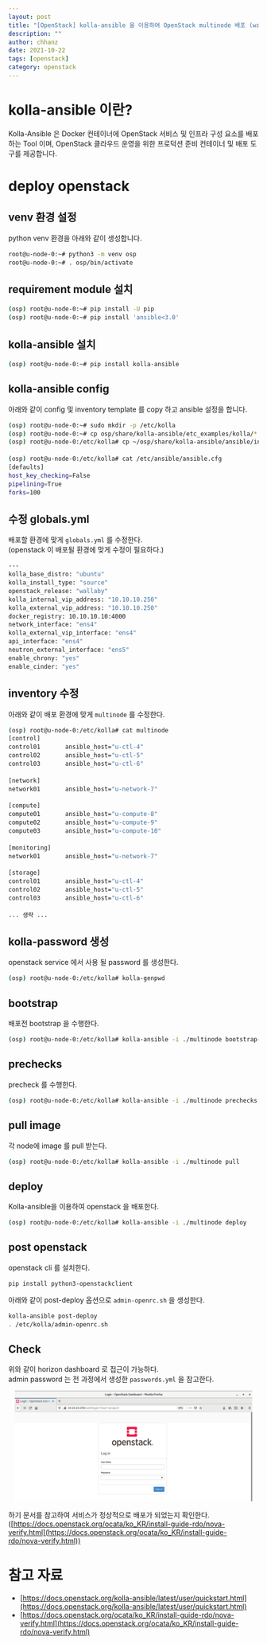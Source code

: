 ```yaml
---
layout: post
title: "[OpenStack] kolla-ansible 을 이용하여 OpenStack multinode 배포 (wallaby)"
description: ""
author: chhanz
date: 2021-10-22
tags: [openstack]
category: openstack
---
```


# kolla-ansible 이란? 
Kolla-Ansible 은 Docker 컨테이너에 OpenStack 서비스 및 인프라 구성 요소를 배포하는 Tool 이며, OpenStack 클라우드 운영을 위한 프로덕션 준비 컨테이너 및 배포 도구를 제공합니다.   
   
# deploy openstack
## venv 환경 설정
python venv 환경을 아래와 같이 생성합니다.   
```bash
root@u-node-0:~# python3 -m venv osp
root@u-node-0:~# . osp/bin/activate
```

## requirement module 설치
```bash
(osp) root@u-node-0:~# pip install -U pip
(osp) root@u-node-0:~# pip install 'ansible<3.0'
```
   
## kolla-ansible 설치
```bash
(osp) root@u-node-0:~# pip install kolla-ansible
```

## kolla-ansible config 
아래와 같이 config 및 inventory template 를 copy 하고 ansible 설정을 합니다.   
```bash
(osp) root@u-node-0:~# sudo mkdir -p /etc/kolla
(osp) root@u-node-0:~# cp osp/share/kolla-ansible/etc_examples/kolla/* /etc/kolla/
(osp) root@u-node-0:/etc/kolla# cp ~/osp/share/kolla-ansible/ansible/inventory/* .

(osp) root@u-node-0:/etc/kolla# cat /etc/ansible/ansible.cfg
[defaults]
host_key_checking=False
pipelining=True
forks=100
```
   
## 수정 globals.yml
배포할 환경에 맞게 `globals.yml` 를 수정한다.   
(openstack 이 배포될 환경에 맞게 수정이 필요하다.)   
```bash
---
kolla_base_distro: "ubuntu"
kolla_install_type: "source"
openstack_release: "wallaby"
kolla_internal_vip_address: "10.10.10.250"
kolla_external_vip_address: "10.10.10.250"
docker_registry: 10.10.10.10:4000
network_interface: "ens4"
kolla_external_vip_interface: "ens4"
api_interface: "ens4"
neutron_external_interface: "ens5"
enable_chrony: "yes"
enable_cinder: "yes"
```

## inventory 수정
아래와 같이 배포 환경에 맞게 `multinode` 를 수정한다.
```bash
(osp) root@u-node-0:/etc/kolla# cat multinode 
[control]
control01       ansible_host="u-ctl-4"
control02       ansible_host="u-ctl-5"
control03       ansible_host="u-ctl-6"

[network]
network01       ansible_host="u-network-7"

[compute]
compute01       ansible_host="u-compute-8"
compute02       ansible_host="u-compute-9"
compute03       ansible_host="u-compute-10"

[monitoring]
network01       ansible_host="u-network-7"

[storage]
control01       ansible_host="u-ctl-4"
control02       ansible_host="u-ctl-5"
control03       ansible_host="u-ctl-6"

... 생략 ...
```

## kolla-password 생성
openstack service 에서 사용 될 password 를 생성한다.   
```bash
(osp) root@u-node-0:/etc/kolla# kolla-genpwd
```

## bootstrap
배포전 bootstrap 을 수행한다.  
```bash
(osp) root@u-node-0:/etc/kolla# kolla-ansible -i ./multinode bootstrap-servers
```

## prechecks
precheck 를 수행한다.   
```bash
(osp) root@u-node-0:/etc/kolla# kolla-ansible -i ./multinode prechecks
```
## pull image 
각 node에 image 를 pull 받는다.  
```bash
(osp) root@u-node-0:/etc/kolla# kolla-ansible -i ./multinode pull
```
## deploy
Kolla-ansible을 이용하여 openstack 을 배포한다.  
```bash
(osp) root@u-node-0:/etc/kolla# kolla-ansible -i ./multinode deploy
```

## post openstack 
openstack cli 를 설치한다.  
```bash
pip install python3-openstackclient
```
   
아래와 같이 post-deploy 옵션으로 `admin-openrc.sh` 을 생성한다.  
```bash
kolla-ansible post-deploy
. /etc/kolla/admin-openrc.sh
```
## Check
위와 같이 horizon dashboard 로 접근이 가능하다.   
admin password 는 전 과정에서 생성한 `passwords.yml` 을 참고한다.   
   <center><img src="/assets/images/post/2021-10-22-kolla-ansible/1.png" style="max-width: 95%; height: auto;"></center>   

하기 문서를 참고하여 서비스가 정상적으로 배포가 되었는지 확인한다.   
([https://docs.openstack.org/ocata/ko_KR/install-guide-rdo/nova-verify.html](https://docs.openstack.org/ocata/ko_KR/install-guide-rdo/nova-verify.html))   


# 참고 자료
* [https://docs.openstack.org/kolla-ansible/latest/user/quickstart.html](https://docs.openstack.org/kolla-ansible/latest/user/quickstart.html)   
* [https://docs.openstack.org/ocata/ko_KR/install-guide-rdo/nova-verify.html](https://docs.openstack.org/ocata/ko_KR/install-guide-rdo/nova-verify.html)   
